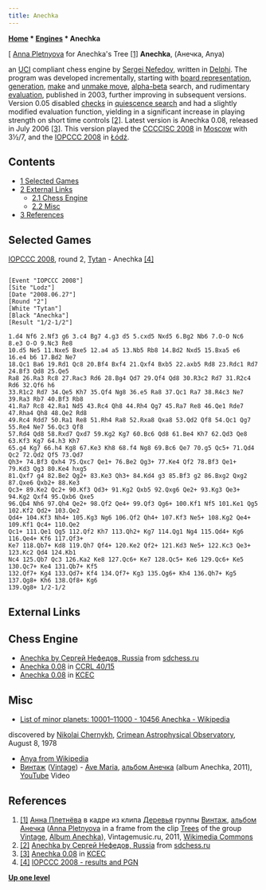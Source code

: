 ```yaml
---
title: Anechka
---
```

**[Home](Home "Home") * [Engines](Engines "Engines") * Anechka**

\[ [Anna Pletnyova](https://en.wikipedia.org/wiki/Anna_Pletnyova) for Anechka's Tree <a id="cite-note-1" href="#cite-ref-1">[1]</a>
**Anechka**, (Анечка, Anya)

an [UCI](UCI "UCI") compliant chess engine by [Sergei Nefedov](Sergei_Nefedov "Sergei Nefedov"), written in [Delphi](Delphi "Delphi"). The program was developed incrementally, starting with [board representation](Board_Representation "Board Representation"), [generation](Move_Generation "Move Generation"), [make](Make_Move "Make Move") and [unmake move](Unmake_Move "Unmake Move"), [alpha-beta](Alpha-Beta "Alpha-Beta") search, and rudimentary [evaluation](Evaluation "Evaluation"), published in 2003, further improving in subsequent versions.
Version 0.05 disabled [checks](Check "Check") in [quiescence search](Quiescence_Search "Quiescence Search") and had a slightly modified evaluation function, yielding in a significant increase in playing strength on short time controls <a id="cite-note-2" href="#cite-ref-2">[2]</a>.
Latest version is Anechka 0.08, released in July 2006 <a id="cite-note-3" href="#cite-ref-3">[3]</a>.
This version played the [CCCCISC 2008](CCCCISC_2008 "CCCCISC 2008") in [Moscow](https://en.wikipedia.org/wiki/Moscow) with 3½/7, and the [IOPCCC 2008](IOPCCC_2008 "IOPCCC 2008") in [Łódź](https://en.wikipedia.org/wiki/%C5%81%C3%B3d%C5%BA).

## Contents

- [1 Selected Games](#selected-games)
- [2 External Links](#external-links)
  - [2.1 Chess Engine](#chess-engine)
  - [2.2 Misc](#misc)
- [3 References](#references)

## Selected Games

[IOPCCC 2008](IOPCCC_2008 "IOPCCC 2008"), round 2, [Tytan](Tytan "Tytan") - Anechka <a id="cite-note-4" href="#cite-ref-4">[4]</a>

```

[Event "IOPCCC 2008"]
[Site "Lodz"]
[Date "2008.06.27"]
[Round "2"]
[White "Tytan"]
[Black "Anechka"]
[Result "1/2-1/2"]

1.d4 Nf6 2.Nf3 g6 3.c4 Bg7 4.g3 d5 5.cxd5 Nxd5 6.Bg2 Nb6 7.O-O Nc6 8.e3 O-O 9.Nc3 Re8 
10.d5 Ne5 11.Nxe5 Bxe5 12.a4 a5 13.Nb5 Rb8 14.Bd2 Nxd5 15.Bxa5 e6 16.e4 b6 17.Bd2 Ne7 
18.Qc1 Ba6 19.Rd1 Qc8 20.Bf4 Bxf4 21.Qxf4 Bxb5 22.axb5 Rd8 23.Rdc1 Rd7 24.Bf3 Qd8 25.Qe5 
Ra8 26.Ra3 Rc8 27.Rac3 Rd6 28.Bg4 Qd7 29.Qf4 Qd8 30.R3c2 Rd7 31.R2c4 Rd6 32.Qf6 h6 
33.R1c2 Rd7 34.Qe5 Kh7 35.Qf4 Ng8 36.e5 Ra8 37.Qc1 Ra7 38.R4c3 Ne7 39.Ra3 Rb7 40.Bf3 Rb8 
41.Ra7 Rc8 42.Ra1 Nd5 43.Rc4 Qh8 44.Rh4 Qg7 45.Ra7 Re8 46.Qe1 Rde7 47.Rha4 Qh8 48.Qe2 Rd8 
49.Rc4 Rdd7 50.Ra1 Re8 51.Rh4 Ra8 52.Rxa8 Qxa8 53.Qd2 Qf8 54.Qc1 Qg7 55.Re4 Ne7 56.Qc3 Qf8 
57.Rd4 Qd8 58.Rxd7 Qxd7 59.Kg2 Kg7 60.Bc6 Qd8 61.Be4 Kh7 62.Qd3 Qe8 63.Kf3 Kg7 64.h3 Kh7 
65.g4 Kg7 66.h4 Kg8 67.Ke3 Kh8 68.f4 Ng8 69.Bc6 Qe7 70.g5 Qc5+ 71.Qd4 Qc2 72.Qd2 Qf5 73.Qd7 
Qh3+ 74.Bf3 Qxh4 75.Qxc7 Qe1+ 76.Be2 Qg3+ 77.Ke4 Qf2 78.Bf3 Qe1+ 79.Kd3 Qg3 80.Ke4 hxg5 
81.Qxf7 g4 82.Be2 Qg2+ 83.Ke3 Qh3+ 84.Kd4 g3 85.Bf3 g2 86.Bxg2 Qxg2 87.Qxe6 Qxb2+ 88.Ke3 
Qc3+ 89.Ke2 Qc2+ 90.Kf3 Qd3+ 91.Kg2 Qxb5 92.Qxg6 Qe2+ 93.Kg3 Qe3+ 94.Kg2 Qxf4 95.Qxb6 Qxe5 
96.Qb4 Nh6 97.Qh4 Qe2+ 98.Qf2 Qe4+ 99.Qf3 Qg6+ 100.Kf1 Nf5 101.Ke1 Qg5 102.Kf2 Qd2+ 103.Qe2 
Qd4+ 104.Kf3 Nh4+ 105.Kg3 Ng6 106.Qf2 Qh4+ 107.Kf3 Ne5+ 108.Kg2 Qe4+ 109.Kf1 Qc4+ 110.Qe2
Qc1+ 111.Qe1 Qg5 112.Qf2 Kh7 113.Qh2+ Kg7 114.Qg1 Ng4 115.Qd4+ Kg6 116.Qe4+ Kf6 117.Qf3+ 
Ke7 118.Qb7+ Kd8 119.Qh7 Qf4+ 120.Ke2 Qf2+ 121.Kd3 Ne5+ 122.Kc3 Qe3+ 123.Kc2 Qd4 124.Kb1 
Nc4 125.Qb7 Qc3 126.Ka2 Ke8 127.Qc6+ Ke7 128.Qc5+ Ke6 129.Qc6+ Ke5 130.Qc7+ Ke4 131.Qb7+ Kf5 
132.Qf7+ Kg4 133.Qd7+ Kf4 134.Qf7+ Kg3 135.Qg6+ Kh4 136.Qh7+ Kg5 137.Qg8+ Kh6 138.Qf8+ Kg6 
139.Qg8+ 1/2-1/2

```

## External Links

## Chess Engine

- [Anechka by Сергей Нефедов, Russia](http://www.sdchess.ru/Anechka_UCI.htm) from [sdchess.ru](http://www.sdchess.ru/)
- [Anechka 0.08](http://www.computerchess.org.uk/ccrl/4040/cgi/engine_details.cgi?print=Details&each_game=1&eng=Anechka%200.08) in [CCRL 40/15](CCRL "CCRL")
- [Anechka 0.08](http://kirill-kryukov.com/chess/kcec/cgi/engine_details.cgi?print=Details&each_game=1&eng=Anechka%200.08) in [KCEC](KCEC "KCEC")

## Misc

- [List of minor planets: 10001–11000 - 10456 Anechka - Wikipedia](https://en.wikipedia.org/wiki/List_of_minor_planets:_10001%E2%80%9311000)

discovered by [Nikolai Chernykh](https://en.wikipedia.org/wiki/Nikolai_Chernykh), [Crimean Astrophysical Observatory](https://en.wikipedia.org/wiki/Crimean_Astrophysical_Observatory), August 8, 1978

- [Anya from Wikipedia](https://en.wikipedia.org/wiki/Anya)
- [Винтаж](https://ru.wikipedia.org/wiki/%D0%92%D0%B8%D0%BD%D1%82%D0%B0%D0%B6_%28%D0%B3%D1%80%D1%83%D0%BF%D0%BF%D0%B0%29) ([Vintage](https://en.wikipedia.org/wiki/Vintage_%28band%29)) - [Ave Maria](<https://ru.wikipedia.org/wiki/Ave_Maria_(%D0%BF%D0%B5%D1%81%D0%BD%D1%8F_%C2%AB%D0%92%D0%B8%D0%BD%D1%82%D0%B0%D0%B6%D0%B0%C2%BB)>), [альбом Анечка](<https://ru.wikipedia.org/wiki/%D0%90%D0%BD%D0%B5%D1%87%D0%BA%D0%B0_(%D0%B0%D0%BB%D1%8C%D0%B1%D0%BE%D0%BC)>) (album Anechka, 2011), [YouTube](https://en.wikipedia.org/wiki/YouTube) Video

## References

1. <a id="cite-ref-1" href="#cite-note-1">[1]</a> [Анна Плетнёва](https://ru.wikipedia.org/wiki/%D0%9F%D0%BB%D0%B5%D1%82%D0%BD%D1%91%D0%B2%D0%B0,_%D0%90%D0%BD%D0%BD%D0%B0_%D0%AE%D1%80%D1%8C%D0%B5%D0%B2%D0%BD%D0%B0) в кадре из клипа [Деревья](<https://ru.wikipedia.org/wiki/%D0%94%D0%B5%D1%80%D0%B5%D0%B2%D1%8C%D1%8F_(%D0%BF%D0%B5%D1%81%D0%BD%D1%8F)>) группы [Винтаж](<https://ru.wikipedia.org/wiki/%D0%92%D0%B8%D0%BD%D1%82%D0%B0%D0%B6_(%D0%B3%D1%80%D1%83%D0%BF%D0%BF%D0%B0)>), [альбом Анечка](<https://ru.wikipedia.org/wiki/%D0%90%D0%BD%D0%B5%D1%87%D0%BA%D0%B0_(%D0%B0%D0%BB%D1%8C%D0%B1%D0%BE%D0%BC)>) ([Anna Pletnyova](https://en.wikipedia.org/wiki/Anna_Pletnyova) in a frame from the clip [Trees](<https://ru.wikipedia.org/wiki/%D0%94%D0%B5%D1%80%D0%B5%D0%B2%D1%8C%D1%8F_(%D0%BF%D0%B5%D1%81%D0%BD%D1%8F)>) of the group [Vintage](https://en.wikipedia.org/wiki/Vintage_%28band%29), [Album Anechka](<https://ru.wikipedia.org/wiki/%D0%90%D0%BD%D0%B5%D1%87%D0%BA%D0%B0_(%D0%B0%D0%BB%D1%8C%D0%B1%D0%BE%D0%BC)>)), Vintagemusic.ru, 2011, [Wikimedia Commons](https://en.wikipedia.org/wiki/Wikimedia_Commons)
1. <a id="cite-ref-2" href="#cite-note-2">[2]</a> [Anechka by Сергей Нефедов, Russia](http://www.sdchess.ru/Anechka_UCI.htm) from [sdchess.ru](http://www.sdchess.ru/)
1. <a id="cite-ref-3" href="#cite-note-3">[3]</a> [Anechka 0.08](http://kirill-kryukov.com/chess/kcec/cgi/engine_details.cgi?print=Details&each_game=1&eng=Anechka%200.08) in [KCEC](KCEC "KCEC")
1. <a id="cite-ref-4" href="#cite-note-4">[4]</a> [IOPCCC 2008 - results and PGN](http://mpps.maciej.szmit.info/mpps-7/results.htm)

**[Up one level](Engines "Engines")**

